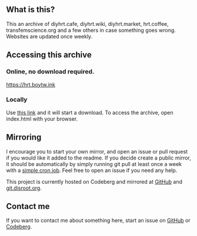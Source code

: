 ## What is this?
This an archive of diyhrt.cafe, diyhrt.wiki, diyhrt.market, hrt.coffee, transfemscience.org and a few others in case something goes wrong. Websites are updated once weekly.

## Accessing this archive
### Online, no download required.
https://hrt.boytw.ink

### Locally
Use [this link](https://codeberg.org/diyhrt/pages/archive/main.zip) and it will start a download. To access the archive, open index.html with your browser.

## Mirroring

I encourage you to start your own mirror, and open an issue or pull request if you would like it added to the readme. If you decide create a public mirror, it should be automatically by simply running git pull at least once a week with a [simple cron job](https://stackoverflow.com/a/69553820). Feel free to open an issue if you need any help.

This project is currently hosted on Codeberg and mirrored at [GitHub](https://boytwink.github.io/diyhrt) and [git.disroot.org](https://git.disroot.org/diyhrt/mirrors).

## Contact me
If you want to contact me about something here, start an issue on [GitHub](https://github.com/boytwink/diyhrt/issues) or [Codeberg](https://codeberg.org/diyhrt/pages/issues).
